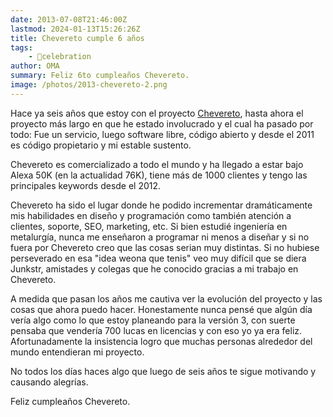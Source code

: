 ```yaml
---
date: 2013-07-08T21:46:00Z
lastmod: 2024-01-13T15:26:26Z
title: Chevereto cumple 6 años
tags:
    - 🎉celebration
author: OMA
summary: Feliz 6to cumpleaños Chevereto.
image: /photos/2013-chevereto-2.png
---
```

Hace ya seis años que estoy con el proyecto [Chevereto](https://chevereto.com), hasta ahora el proyecto más largo en que he estado involucrado y el cual ha pasado por todo: Fue un servicio, luego software libre, código abierto y desde el 2011 es código propietario y mi estable sustento.

Chevereto es comercializado a todo el mundo y ha llegado a estar bajo Alexa 50K (en la actualidad 76K), tiene más de 1000 clientes y tengo las principales keywords desde el 2012.

Chevereto ha sido el lugar donde he podido incrementar dramáticamente mis habilidades en diseño y programación como también atención a clientes, soporte, SEO, marketing, etc. Si bien estudié ingeniería en metalurgía, nunca me enseñaron a programar ni menos a diseñar y si no fuera por Chevereto creo que las cosas serian muy distintas. Si no hubiese perseverado en esa "idea weona que tenis" veo muy difícil que se diera Junkstr, amistades y colegas que he conocido gracias a mi trabajo en Chevereto.

A medida que pasan los años me cautiva ver la evolución del proyecto y las cosas que ahora puedo hacer. Honestamente nunca pensé que algún día vería algo como lo que estoy planeando para la versión 3, con suerte pensaba que vendería 700 lucas en licencias y con eso yo ya era feliz. Afortunadamente la insistencia logro que muchas personas alrededor del mundo entendieran mi proyecto.

No todos los días haces algo que luego de seis años te sigue motivando y causando alegrías.

Feliz cumpleaños Chevereto.
